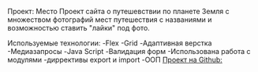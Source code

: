 Проект: Место
Проект сайта о путешевствии по планете Земля с множеством фотографий мест путешествия с названиями и возможностью ставить "лайки" под фото.


Используемые технологии:
-Flex
-Grid
-Адаптивная верстка
-Медиазапросы
-Java Script
-Валидация форм
-Использована работа с модулями
-диррективы export и import
-ООП
[Прoект на Github:](https://dorofeeva-olga74.github.io/Mesto/index.html)